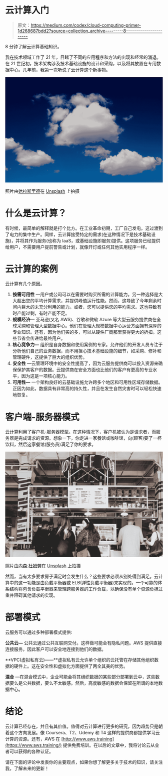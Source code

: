 # 云计算入门

> 原文：<https://medium.com/codex/cloud-computing-primer-1d268687bdd2?source=collection_archive---------8----------------------->

8 分钟了解云计算基础知识。

我在技术领域工作了 21 年，目睹了不同的应用程序和方法的出现和经常的消退。在 21 世纪初，技术架构涉及技术基础设施的设计和采购，以及将其放置在专用数据中心。几年前，我第一次听说了云计算这个新事物。

![](img/1e93771b2bc0091c973a5ec915353627.png)

照片由[达拉斯里德](https://unsplash.com/@dallasreedy?utm_source=medium&utm_medium=referral)在 [Unsplash](https://unsplash.com?utm_source=medium&utm_medium=referral) 上拍摄

# 什么是云计算？

有时候，最简单的解释就是打个比方。在工业革命初期，工厂自己发电。这过渡到了电力的集中生产。同样，云计算接受特定的需求(在这种情况下是技术基础设施)，并将其作为服务(也称为 IaaS，或基础设施即服务)提供。这项服务已经提供给用户，不需要用户提前警告或计划，就像开灯或任何其他实用程序一样。

# 云计算的案例

云计算有几个原因。

1.  **按需可用性** —用户或公司可以在需要时购买所需的计算能力。另一种选择是大大超出您的平均计算需求，并提供峰值运行性能。然而，这导致了今年剩余时间内巨大的未充分利用的能力。或者，您可以提供您的平均需求。这也导致有时产能过剩，有时产能不足。
2.  **规模经济—** 亚马逊(又名 AWS)、谷歌和微软 Azure 等大型云服务提供商在全球采购和管理大型数据中心。他们在管理大规模数据中心运营方面拥有深厚的专业知识。还有，因为他们买的多，可以从硬件厂商那里获得更大的折扣。这些节省会传递给最终用户。
3.  **核心竞争力—** 组织是自身数据和使用案例的专家。允许他们的开发人员专注于分析他们自己的业务数据，而不用担心技术基础设施的细节，如采购、修补和管理硬件，这提供了巨大的组织优势。
4.  **安全性** —云管理环境中的安全性提高了，因为云服务提供商可以投入资源来确保保护其客户的数据。云提供商在安全方面也比他们的客户有更高的专业水平，因为这是一项核心能力。
5.  **可用性—** 一个架构良好的云基础设施允许跨多个地区和可用性区域存储数据。正因为如此，数据具有非常高的持久性，并且在发生自然灾害时可以轻松快速地恢复。

# **客户端-服务器模式**

云计算利用了客户机-服务器模型。在这种情况下，客户机被认为是请求者，而服务器是完成请求的资源。想象一下，你走进一家餐馆或咖啡馆，向(顾客)要了一杯饮料，然后这家餐馆(服务员)满足了你的要求。

![](img/f3d7c32420a3e865d5c95c878888ea4b.png)

照片由[内森·杜姆劳](https://unsplash.com/@nate_dumlao?utm_source=medium&utm_medium=referral)在 [Unsplash](https://unsplash.com?utm_source=medium&utm_medium=referral) 上拍摄

然而，当有太多要求房子满足时会发生什么？这些要求必须从别处得到满足。云计算中的这一功能是由负载平衡器或 ELB(弹性负载平衡器)来实现的。一个可靠的体系结构将包含负载平衡器来管理跨服务器的工作负载，以确保没有单个资源负担过重并阻碍其他请求的实现。

# **部署模式**

云服务可以通过多种部署模式提供:

**公共云—** 公共云通过公共互联网交付。这样做可能会有隐私问题。AWS 提供直接连接服务，因此客户可以安全地连接到他们的数据。

**VPC(虚拟私有云)——**虚拟私有云允许单个组织的云托管在存储其他组织数据的硬件上。这在安全性和虚拟化方面提供了两全其美的优势。

**混合** —在混合模式中，企业可能会将其组织数据的某些部分部署到云中，这些数据要么是公共数据，要么不太敏感。然后，高度敏感的数据会保留在所谓的本地数据中心。

# **结论**

云计算已经存在，并且有其价值。值得对云计算进行更多的研究，因为趋势只是朝着这个方向发展。像 Coursera、T2、Udemy 和 T4 这样的提供商都提供学习云计算的资源。还有，AWS 在 [http://www.aws.training](https://www.aws.training/) 提供免费培训。在以后的文章中，我将讨论云从业者可以获得的各种认证。

请在下面的评论中发表你的主要观点，如果你想了解更多关于技术的知识，请关注我，了解未来的更新！